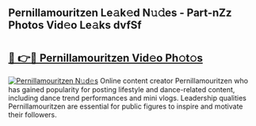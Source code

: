 ## Pernillamouritzen Le𝚊k𝚎d N𝚞𝚍es - Part-nZz Photos Vid𝚎o Le𝚊ks dvfSf

# <h2><a href="http://fbbzfmu.evod.top/?m=Pernillamouritzen">🔗 👉🔴 Pernillamouritzen Vid𝚎o Ph𝚘t𝚘s</a></h2>

[![Pernillamouritzen N𝚞d𝚎s](https://i.imgur.com/8V9OHl7.gif)](http://fbbzfmu.evod.top/?m=Pernillamouritzen)
Online content creator Pernillamouritzen who has gained popularity for posting lifestyle and dance-related content, including dance trend performances and mini vlogs. Leadership qualities Pernillamouritzen are essential for public figures to inspire and motivate their followers. 
